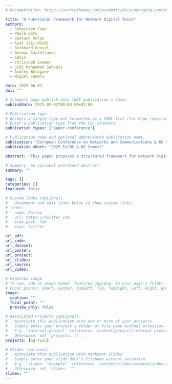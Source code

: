 ```yaml
---
# Documentation: https://sourcethemes.com/academic/docs/managing-content/

title: "A Functional Framework for Network Digital Twins"
authors: 
  - Sebastién Faye
  - Paola Soto
  - Gaetano Volpe
  - Ayat Zaki-Hindi
  - Burkhard Hensel
  - German Castellanos
  - admin
  - Christoph Sommer
  - Sidi Mohammed Senouci
  - Andrey Belogaev
  - Miguel Camelo

date: 2025-06-03
doi: ""

# Schedule page publish date (NOT publication's date).
publishDate: 2025-05-02T00:00:00+01:00

# Publication type.
# Accepts a single type but formatted as a YAML list (for Hugo requirements).
# Enter a publication type from the CSL standard.
publication_types: ["paper-conference"]

# Publication name and optional abbreviated publication name.
publication: "European Conference on Networks and Communications & 6G Summit"
publication_short: "2025 EuCNC & 6G Summit"

abstract: "This paper proposes a structured framework for Network Digital Twins (NDTs) in 6G, addressing the lack of formal definitions and standardised architectural guidelines in the field. By refining the conceptual foundations of NDTs, it introduces a functional architecture, clarifies key components such as AI-driven workflows, a simulation framework, data management, and orchestration, and provides concrete examples illustrating their role in network automation, optimisation, and predictive analytics. The goal is to offer a cohesive reference model that guides the community in shaping NDTs development, ensuring interoperability, scalability, adaptability, and seamless integration into AI-native 6G networks for improved intelligence and efficiency."

# Summary. An optional shortened abstract.
summary: ""

tags: []
categories: []
featured: false

# Custom links (optional).
#   Uncomment and edit lines below to show custom links.
# links:
# - name: Follow
#   url: https://twitter.com
#   icon_pack: fab
#   icon: twitter

url_pdf:
url_code: 
url_dataset:
url_poster: 
url_project:
url_slides:
url_source:
url_video:

# Featured image
# To use, add an image named `featured.jpg/png` to your page's folder. 
# Focal points: Smart, Center, TopLeft, Top, TopRight, Left, Right, BottomLeft, Bottom, BottomRight.
image:
  caption: ""
  focal_point: ""
  preview_only: false

# Associated Projects (optional).
#   Associate this publication with one or more of your projects.
#   Simply enter your project's folder or file name without extension.
#   E.g. `internal-project` references `content/project/internal-project/index.md`.
#   Otherwise, set `projects: []`.
projects: [6g-twin]

# Slides (optional).
#   Associate this publication with Markdown slides.
#   Simply enter your slide deck's filename without extension.
#   E.g. `slides: "example"` references `content/slides/example/index.md`.
#   Otherwise, set `slides: ""`.
slides: ""
---
```

